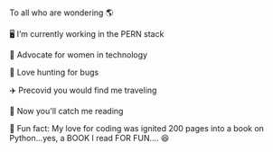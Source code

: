 
To all who are wondering 🌎
 
🖥️ I’m currently working in the PERN stack

👧 Advocate for women in technology

🐛 Love hunting for bugs

✈️ Precovid you would find me traveling

📖 Now you'll catch me reading

🐍 Fun fact: My love for coding was ignited 200 pages into a book on Python...yes, a BOOK I read FOR FUN.... 😆







